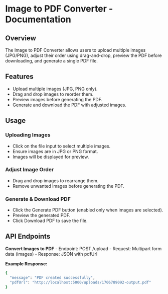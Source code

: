 # Image to PDF Converter - Documentation

## Overview
The Image to PDF Converter allows users to upload multiple images (JPG/PNG), adjust their order using drag-and-drop, preview the PDF before downloading, and generate a single PDF file.

## Features
- Upload multiple images (JPG, PNG only).
- Drag and drop images to reorder them.
- Preview images before generating the PDF.
- Generate and download the PDF with adjusted images.

## Usage

### Uploading Images
- Click on the file input to select multiple images.
- Ensure images are in JPG or PNG format.
- Images will be displayed for preview.

### Adjust Image Order
- Drag and drop images to rearrange them.
- Remove unwanted images before generating the PDF.

### Generate & Download PDF
- Click the Generate PDF button (enabled only when images are selected).
- Preview the generated PDF.
- Click Download PDF to save the file.

## API Endpoints

**Convert Images to PDF**
    - Endpoint: POST /upload
    - Request: Multipart form data (images)
    - Response: JSON with pdfUrl

**Example Response:**
```bash
{
  "message": "PDF created successfully",
  "pdfUrl": "http://localhost:5000/uploads/1706789092-output.pdf"
}
```

